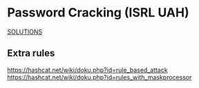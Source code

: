 # Password Cracking (ISRL UAH)

[SOLUTIONS](examples/SOLUTIONS.txt.b64)

## Extra rules

https://hashcat.net/wiki/doku.php?id=rule_based_attack
https://hashcat.net/wiki/doku.php?id=rules_with_maskprocessor
